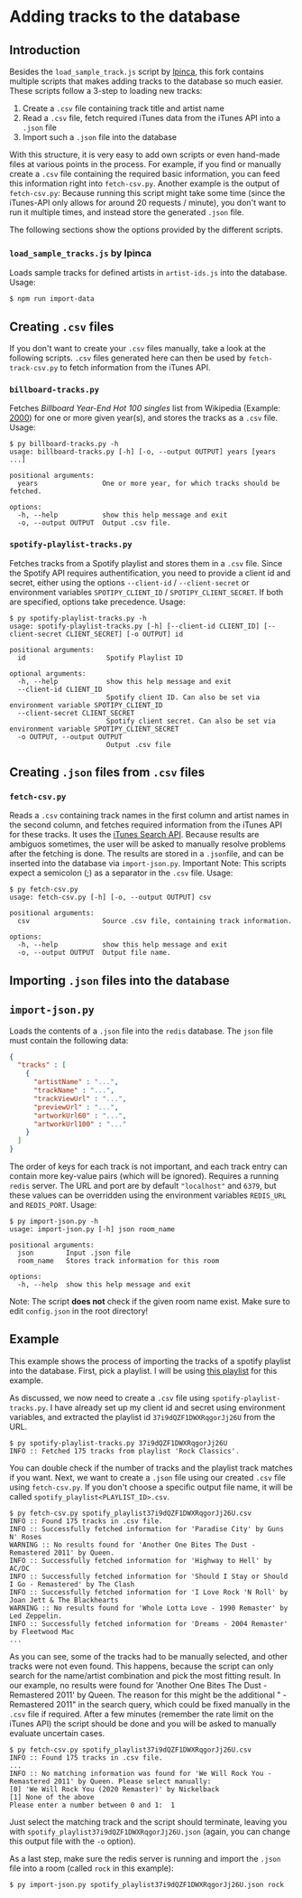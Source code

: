 # Adding tracks to the database

## Introduction

Besides the `load_sample_track.js` script by [lpinca](https://github.com/lpinca), this fork contains multiple scripts that makes adding tracks to the database so much easier.
These scripts follow a 3-step to loading new tracks:

  1. Create a `.csv` file containing track title and artist name
  2. Read a `.csv` file, fetch required iTunes data from the iTunes API into a `.json` file
  3. Import such a `.json` file into the database

With this structure, it is very easy to add own scripts or even hand-made files at various points in the process. For example, if you find or manually create a `.csv` file containing the required basic information, you can feed this information right into `fetch-csv.py`.
Another example is the output of `fetch-csv.py`: Because running this script might take some time (since the iTunes-API only allows for around 20 requests / minute), you don't want to run it multiple times, and instead store the generated `.json` file.

The following sections show the options provided by the different scripts.

### `load_sample_tracks.js` by lpinca

Loads sample tracks for defined artists in `artist-ids.js` into the database. Usage:
```console
$ npm run import-data
```

## Creating `.csv` files

If you don't want to create your `.csv` files manually, take a look at the following scripts.
`.csv` files generated here can then be used by `fetch-track-csv.py` to fetch information from the iTunes API.

### `billboard-tracks.py`

Fetches _Billboard Year-End Hot 100 singles_ list from Wikipedia (Example: [2000](https://en.wikipedia.org/wiki/Billboard_Year-End_Hot_100_singles_of_2000)) for one or more given year(s), and stores the tracks as a `.csv` file.
Usage:
```console
$ py billboard-tracks.py -h
usage: billboard-tracks.py [-h] [-o, --output OUTPUT] years [years ...]

positional arguments:
  years                One or more year, for which tracks should be fetched.

options:
  -h, --help           show this help message and exit
  -o, --output OUTPUT  Output .csv file.
```

### `spotify-playlist-tracks.py`

Fetches tracks from a Spotify playlist and stores them in a `.csv` file.
Since the Spotify API requires authentification, you need to provide a client id and secret, either using the options `--client-id` / `--client-secret` or environment variables `SPOTIPY_CLIENT_ID` / `SPOTIPY_CLIENT_SECRET`. If both are specified, options take precedence.
Usage:
```console
$ py spotify-playlist-tracks.py -h
usage: spotify-playlist-tracks.py [-h] [--client-id CLIENT_ID] [--client-secret CLIENT_SECRET] [-o OUTPUT] id

positional arguments:
  id                    Spotify Playlist ID

optional arguments:
  -h, --help            show this help message and exit
  --client-id CLIENT_ID
                        Spotify client ID. Can also be set via environment variable SPOTIPY_CLIENT_ID        
  --client-secret CLIENT_SECRET
                        Spotify client secret. Can also be set via environment variable SPOTIPY_CLIENT_SECRET
  -o OUTPUT, --output OUTPUT
                        Output .csv file
```

## Creating `.json` files from `.csv` files

### `fetch-csv.py`

Reads a `.csv` containing track names in the first column and artist names in the second column, and fetches required information from the iTunes API for these tracks.
It uses the [iTunes Search API](https://affiliate.itunes.apple.com/resources/documentation/itunes-store-web-service-search-api/). Because results are ambiguos sometimes, the user will be asked to manually resolve problems after the fetching is done.
The results are stored in a `.json`file, and can be inserted into the database via `import-json.py`.
Important Note: This scripts expect a semicolon (;) as a separator in the `.csv` file.
Usage:
```console
$ py fetch-csv.py
usage: fetch-csv.py [-h] [-o, --output OUTPUT] csv

positional arguments:
  csv                  Source .csv file, containing track information.

options:
  -h, --help           show this help message and exit
  -o, --output OUTPUT  Output file name.
```

## Importing `.json` files into the database

## `import-json.py`

Loads the contents of a `.json` file into the `redis` database.
The `json` file must contain the following data:
```json
{
  "tracks" : [
    {
      "artistName" : "...",
      "trackName" : "...",
      "trackViewUrl" : "...",
      "previewUrl" : "...",
      "artworkUrl60" : "...",
      "artworkUrl100" : "..."
    }
  ]
}
```
The order of keys for each track is not important, and each track entry can contain more key-value pairs (which will be ignored).
Requires a running `redis` server. The URL and port are by default `"localhost"` and `6379`, but these values can be overridden using the environment variables `REDIS_URL` and `REDIS_PORT`.
Usage:
```console
$ py import-json.py -h
usage: import-json.py [-h] json room_name

positional arguments:
  json        Input .json file
  room_name   Stores track information for this room

options:
  -h, --help  show this help message and exit
 ```
Note: The script **does not** check if the given room name exist. Make sure to edit `config.json` in the root directory!

## Example

This example shows the process of importing the tracks of a spotify playlist into the database.
First, pick a playlist. I will be using [this playlist](https://open.spotify.com/playlist/37i9dQZF1DWXRqgorJj26U) for this example.

As discussed, we now need to create a `.csv` file using `spotify-playlist-tracks.py`. I have already set up my client id and secret using environment variables, and extracted the playlist id `37i9dQZF1DWXRqgorJj26U` from the URL.

```console
$ py spotify-playlist-tracks.py 37i9dQZF1DWXRqgorJj26U
INFO :: Fetched 175 tracks from playlist 'Rock Classics'.
```

You can double check if the number of tracks and the playlist track matches if you want.
Next, we want to create a `.json` file using our created `.csv` file using `fetch-csv.py`. If you don't choose a specific output file name, it will be called `spotify_playlist<PLAYLIST_ID>.csv`.

```console
$ py fetch-csv.py spotify_playlist37i9dQZF1DWXRqgorJj26U.csv
INFO :: Found 175 tracks in .csv file.
INFO :: Successfully fetched information for 'Paradise City' by Guns N' Roses
WARNING :: No results found for 'Another One Bites The Dust - Remastered 2011' by Queen.
INFO :: Successfully fetched information for 'Highway to Hell' by AC/DC
INFO :: Successfully fetched information for 'Should I Stay or Should I Go - Remastered' by The Clash
INFO :: Successfully fetched information for 'I Love Rock 'N Roll' by Joan Jett & The Blackhearts
WARNING :: No results found for 'Whole Lotta Love - 1990 Remaster' by Led Zeppelin.
INFO :: Successfully fetched information for 'Dreams - 2004 Remaster' by Fleetwood Mac
...
```

As you can see, some of the tracks had to be manually selected, and other tracks were not even found. This happens, because the script can only search for the name/artist combination and pick the most fitting result. In our example, no results were found for 'Another One Bites The Dust - Remastered 2011' by Queen. The reason for this might be the additional " - Remastered 2011" in the search query, which could be fixed manually in the `.csv` file if required.
After a few minutes (remember the rate limit on the iTunes API) the script should be done and you will be asked to manually evaluate uncertain cases.

```console
$ py fetch-csv.py spotify_playlist37i9dQZF1DWXRqgorJj26U.csv
INFO :: Found 175 tracks in .csv file.
...
INFO :: No matching information was found for 'We Will Rock You - Remastered 2011' by Queen. Please select manually:
[0] 'We Will Rock You (2020 Remaster)' by Nickelback
[1] None of the above
Please enter a number between 0 and 1:  1
```

Just select the matching track and the script should terminate, leaving you with `spotify_playlist37i9dQZF1DWXRqgorJj26U.json` (again, you can change this output file with the `-o` option).

As a last step, make sure the redis server is running and import the `.json` file into a room (called `rock` in this example):

```console
$ py import-json.py spotify_playlist37i9dQZF1DWXRqgorJj26U.json rock
```